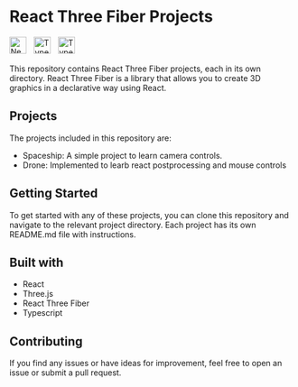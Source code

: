 # React Three Fiber Projects

<img align="left" alt="NextJS" width="30px" style="padding-right:10px;" src="https://global.discourse-cdn.com/standard17/uploads/threejs/original/2X/e/e4f86d2200d2d35c30f7b1494e96b9595ebc2751.png" />

<img align="left" alt="TypeScript" width="30px" style="padding-right:10px;" src="https://www.vectorlogo.zone/logos/reactjs/reactjs-icon.svg" />

<img align="left" alt="TypeScript" width="30px" style="padding-right:10px;" src="https://cdn.jsdelivr.net/gh/devicons/devicon/icons/typescript/typescript-plain.svg" />

<br/>
<br/>

This repository contains React Three Fiber projects, each in its own directory. React Three Fiber is a library that allows you to create 3D graphics in a declarative way using React.

## Projects

The projects included in this repository are:

-   Spaceship: A simple project to learn camera controls.
-   Drone: Implemented to learb react postprocessing and mouse controls

## Getting Started

To get started with any of these projects, you can clone this repository and navigate to the relevant project directory. Each project has its own README.md file with instructions.

## Built with

-   React
-   Three.js
-   React Three Fiber
-   Typescript

## Contributing

If you find any issues or have ideas for improvement, feel free to open an issue or submit a pull request.
